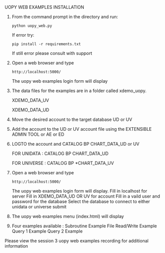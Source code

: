 

UOPY WEB EXAMPLES INSTALLATION

1. From the command prompt in the directory and run:

    `python uopy_web.py`
   
    If error try:
								
	`pip install -r requirements.txt`

    If still error please consult with support

2. Open a web browser and type

	`http://localhost:5000/`

	The uopy web examples login form will display
	
3. The data files for the examples are in a folder called xdemo_uopy. 

	XDEMO_DATA_UV
	
	XDEMO_DATA_UD
	
4. Move the desired account to the target database UD or UV

5. Add the account to the UD or UV account file using the EXTENSIBLE ADMIN TOOL or AE or ED

6. LOGTO the account and CATALOG BP CHART_DATA_UD or UV

    FOR UNIDATA : CATALOG BP CHART_DATA_UD
	
    FOR UNIVERSE : CATALOG BP *CHART_DATA_UV
	
7. Open a web browser and type
		
	`http://localhost:5000/`
	
	The uopy web examples login form will display.
	Fill in localhost for server
	Fill in XDEMO_DATA_UD OR UV for account
	Fill in a vaild user and password for  the database
	Select the database to connect to either unidata or universe
	submit
	
8. The uopy web examples menu (index.html) will display

9. Four examples available :
	Subroutine Example
	File Read/Write Example
	Query 1 Example
	Query 2 Example

Please view the session 3 uopy web examples recording for additional information
